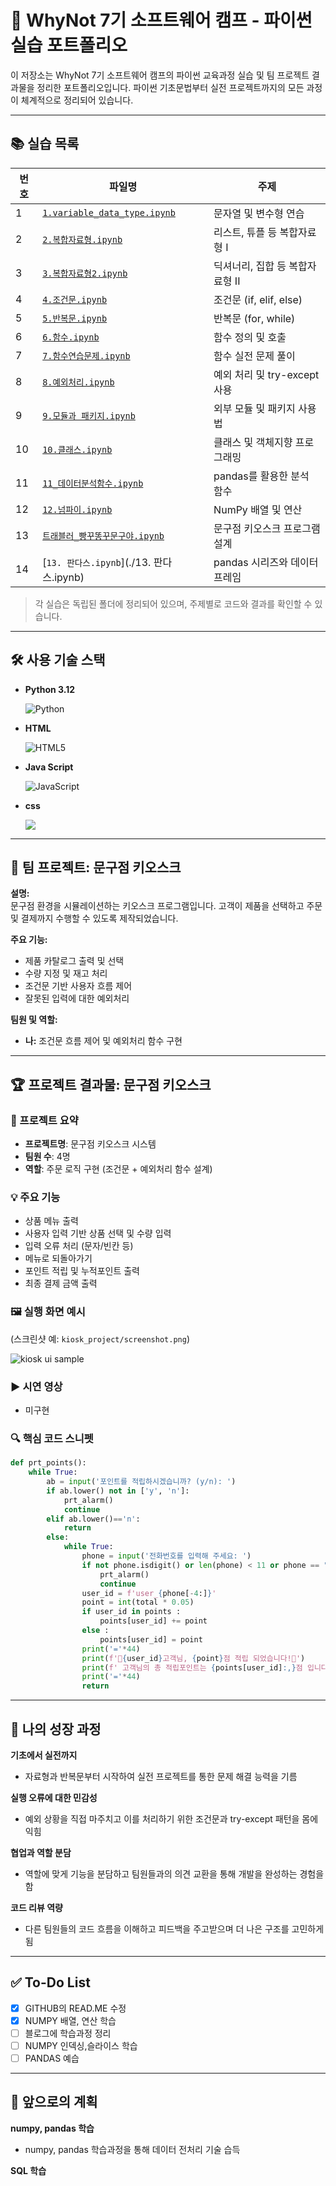 # 🌊 WhyNot 7기 소프트웨어 캠프 - 파이썬 실습 포트폴리오

이 저장소는 WhyNot 7기 소프트웨어 캠프의 파이썬 교육과정 실습 및 팀 프로젝트 결과물을 정리한 포트폴리오입니다. 파이썬 기초문법부터 실전 프로젝트까지의 모든 과정이 체계적으로 정리되어 있습니다.

---

## 📚 실습 목록

| 번호 | 파일명                                                          | 주제                    |
| -- | ------------------------------------------------------------ | --------------------- |
| 1  | [`1.variable_data_type.ipynb`](./1.variable_data_type.ipynb) | 문자열 및 변수형 연습          |
| 2  | [`2.복합자료형.ipynb`](./2.복합자료형.ipynb)                           | 리스트, 튜플 등 복합자료형 I     |
| 3  | [`3.복합자료형2.ipynb`](./3.복합자료형2.ipynb)                         | 딕셔너리, 집합 등 복합자료형 II   |
| 4  | [`4.조건문.ipynb`](./4.조건문.ipynb)                               | 조건문 (if, elif, else)  |
| 5  | [`5.반복문.ipynb`](./5.반복문.ipynb)                               | 반복문 (for, while)      |
| 6  | [`6.함수.ipynb`](./6.함수.ipynb)                                 | 함수 정의 및 호출            |
| 7  | [`7.함수연습문제.ipynb`](./7.함수연습문제.ipynb)                         | 함수 실전 문제 풀이           |
| 8  | [`8.예외처리.ipynb`](./8.예외처리.ipynb)                             | 예외 처리 및 try-except 사용 |
| 9  | [`9.모듈과 패키지.ipynb`](./9.모듈과%20패키지.ipynb)                     | 외부 모듈 및 패키지 사용법       |
| 10 | [`10.클래스.ipynb`](./10.클래스.ipynb)                             | 클래스 및 객체지향 프로그래밍      |
| 11 | [`11_데이터분석함수.ipynb`](./11_데이터분석함수.ipynb)                     | pandas를 활용한 분석 함수     |
| 12 | [`12.넘파이.ipynb`](./12.넘파이.ipynb)                             | NumPy 배열 및 연산         |
| 13 | [`트래블러_빵꾸똥꾸문구야.ipynb`](./트래블러_빵꾸똥꾸문구야.ipynb)        | 문구점 키오스크 프로그램 설계  |
| 14 | [`13. 판다스.ipynb`](./13. 판다스.ipynb)        | pandas 시리즈와 데이터프레임  |





> 각 실습은 독립된 폴더에 정리되어 있으며, 주제별로 코드와 결과를 확인할 수 있습니다.

---

## 🛠 사용 기술 스택

- **Python 3.12**

  ![Python](https://img.shields.io/badge/Python-3776AB?logo=python&logoColor=ffffff)
- **HTML**

  ![HTML5](https://img.shields.io/badge/HTML5-E34F26?logo=html5&logoColor=ffffff)
- **Java Script**

  ![JavaScript](https://img.shields.io/badge/JavaScript-F7DF1E?logo=javascript&logoColor=black)
- **css**

   <img src="https://img.shields.io/badge/CSS3-1572B6?style=for-the-badge&logo=css3&logoColor=white" />
   
---

## 🚀 팀 프로젝트: 문구점 키오스크

**설명:**  
문구점 환경을 시뮬레이션하는 키오스크 프로그램입니다. 고객이 제품을 선택하고 주문 및 결제까지 수행할 수 있도록 제작되었습니다.

**주요 기능:**
- 제품 카탈로그 출력 및 선택
- 수량 지정 및 재고 처리
- 조건문 기반 사용자 흐름 제어
- 잘못된 입력에 대한 예외처리

**팀원 및 역할:**
- **나:** 조건문 흐름 제어 및 예외처리 함수 구현

---

## 🏆 프로젝트 결과물: 문구점 키오스크

### 📌 프로젝트 요약
- **프로젝트명**: 문구점 키오스크 시스템
- **팀원 수**: 4명
- **역할**: 주문 로직 구현 (조건문 + 예외처리 함수 설계)

### 💡 주요 기능
- 상품 메뉴 출력
- 사용자 입력 기반 상품 선택 및 수량 입력
- 입력 오류 처리 (문자/빈칸 등)
- 메뉴로 되돌아가기
- 포인트 적립 및 누적포인트 출력
- 최종 결제 금액 출력

### 🖼️ 실행 화면 예시
(스크린샷 예: `kiosk_project/screenshot.png`)

![kiosk ui sample](./pencil.jpg)

### ▶️ 시연 영상 
- 미구현

### 🔍 핵심 코드 스니펫

```python
def prt_points():
    while True:
        ab = input('포인트를 적립하시겠습니까? (y/n): ')
        if ab.lower() not in ['y', 'n']:
            prt_alarm()
            continue
        elif ab.lower()=='n':
            return        
        else:
            while True:
                phone = input('전화번호를 입력해 주세요: ')
                if not phone.isdigit() or len(phone) < 11 or phone == "x":
                    prt_alarm()
                    continue                       
                user_id = f'user_{phone[-4:]}'
                point = int(total * 0.05)                 
                if user_id in points :
                    points[user_id] += point
                else :
                    points[user_id] = point
                print('='*44)
                print(f'🎁{user_id}고객님, {point}점 적립 되었습니다!🎁')
                print(f' 고객님의 총 적립포인트는 {points[user_id]:,}점 입니다!')
                print('='*44)
                return
```

---

## 🌱 나의 성장 과정

**기초에서 실전까지**
- 자료형과 반복문부터 시작하여 실전 프로젝트를 통한 문제 해결 능력을 기름

**실행 오류에 대한 민감성**
- 예외 상황을 직접 마주치고 이를 처리하기 위한 조건문과 try-except 패턴을 몸에 익힘

**협업과 역할 분담**
- 역할에 맞게 기능을 분담하고 팀원들과의 의견 교환을 통해 개발을 완성하는 경험을 함

**코드 리뷰 역량**
- 다른 팀원들의 코드 흐름을 이해하고 피드백을 주고받으며 더 나은 구조를 고민하게 됨

---

## ✅ To-Do List

- [x] GITHUB의 READ.ME 수정
- [x] NUMPY 배열, 연산 학습
- [ ] 블로그에 학습과정 정리
- [ ] NUMPY 인덱싱,슬라이스 학습
- [ ] PANDAS 예습

---

## 🏁 앞으로의 계획

**numpy, pandas 학습**
- numpy, pandas 학습과정을 통해 데이터 전처리 기술 습득

**SQL 학습**
